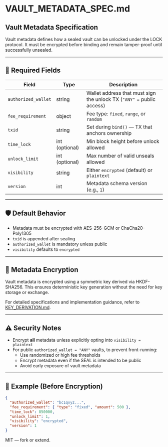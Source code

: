 # VAULT_METADATA_SPEC.md

## Vault Metadata Specification

Vault metadata defines how a sealed vault can be unlocked under the LOCK protocol. It must be encrypted before binding and remain tamper-proof until successfully unsealed.

---

## 🔐 Required Fields

| Field | Type | Description |
|-------|------|-------------|
| `authorized_wallet` | string | Wallet address that must sign the unlock TX (`"ANY"` = public access) |
| `fee_requirement` | object | Fee type: `fixed`, `range`, or `random` |
| `txid` | string | Set during `bind()` — TX that anchors ownership |
| `time_lock` | int (optional) | Min block height before unlock allowed |
| `unlock_limit` | int (optional) | Max number of valid unseals allowed |
| `visibility` | string | Either `encrypted` (default) or `plaintext` |
| `version` | int | Metadata schema version (e.g., `1`) |

---

## 🛡️ Default Behavior

- Metadata must be encrypted with AES-256-GCM or ChaCha20-Poly1305
- `txid` is appended after sealing
- `authorized_wallet` is mandatory unless public
- `visibility` defaults to `encrypted`

---

## 🔐 Metadata Encryption

Vault metadata is encrypted using a symmetric key derived via HKDF-SHA256. This ensures deterministic key generation without the need for key storage or exchange.

For detailed specifications and implementation guidance, refer to [KEY_DERIVATION.md](./KEY_DERIVATION.md).

---

## ⚠️ Security Notes

- Encrypt **all** metadata unless explicitly opting into `visibility = plaintext`
- For public `authorized_wallet = "ANY"` vaults, to prevent front-running:
  - Use randomized or high fee thresholds
  - Encrypt metadata even if the SEAL is intended to be public
  - Avoid early exposure of vault metadata

---

## 🔁 Example (Before Encryption)

```json
{
  "authorized_wallet": "bc1qxyz...",
  "fee_requirement": { "type": "fixed", "amount": 500 },
  "time_lock": 850000,
  "unlock_limit": 1,
  "visibility": "encrypted",
  "version": 1
}
```

MIT — fork or extend.
